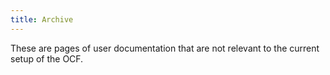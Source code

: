 ```yaml
---
title: Archive
---
```


These are pages of user documentation that are not relevant to the current setup of the OCF.
